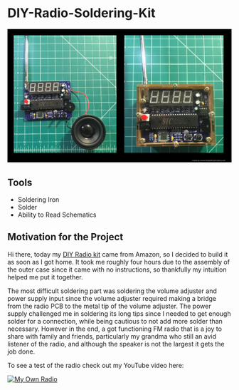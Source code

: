 # DIY-Radio-Soldering-Kit

<img src="DIYRadio.png">

<h2>Tools</h2>
<ul>
  <li>Soldering Iron</li>
  <li>Solder</li>
  <li>Ability to Read Schematics</li>
</ul>  

<h2>Motivation for the Project</h2>
Hi there, today my <a href="https://www.amazon.com/MiOYOOW-Soldering-Adjustable-87-108MHz-Education/dp/B08RXQDNL6/ref=sr_1_5?dchild=1&keywords=diy+radio+kit&qid=1628030975&sr=8-5">DIY Radio kit</a> came from Amazon, so I decided to build it as soon as I got home. It took me roughly four hours due to the assembly of the outer case since it came with no instructions, so thankfully my intuition helped me put it together. 

The most difficult soldering part was soldering the volume adjuster and power supply input since the volume adjuster required making a bridge from the radio PCB to the metal tip of the volume adjuster. The power supply challenged me in soldering its long tips since I needed to get enough solder for a connection, while being cautious to not add more solder than necessary. However in the end, a got functioning FM radio that is a joy to share with family and friends, particularly my grandma who still an avid listener of the radio, and although the speaker is not the largest it gets the job done.

To see a test of the radio check out my YouTube video here:

[![My Own Radio](https://img.youtube.com/vi/1k571OwCdPE)](https://www.youtube.com/watch?v=1k571OwCdPE)

